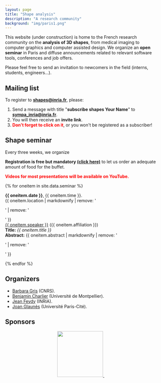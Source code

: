 ```yaml
---
layout: page
title: "Shape analysis"
description: "A research community"
background: "img/paris1.png"
---
```



This website (under construction) is home to the French research community on the **analysis of 3D shapes**, from medical imaging to computer graphics and computer assisted design.
We organize an **open seminar** in Paris and diffuse announcements related to relevant software tools, conferences and job offers.

Please feel free to send an invitation to newcomers in the field (interns, students, engineers...).

Mailing list
-------------

To register to **shapes@inria.fr**, please:

1. Send a message with title "**subscribe shapes Your Name**" to **[sympa_inria@inria.fr](mailto:sympa_inria@inria.fr)**.
2. You will then receive an **invite link**.
3. <span style="color:red">**Don't forget to click on it**</span>, or you won't be registered as a subscriber!


Shape seminar
---------------

Every three weeks, we organize

**Registration is free but mandatory [(click here)](http://www.ihp.fr/en/CEB/T1-2019)** to let us order an adequate amount of food for the buffet.


<span style="color:red">**Videos for most presentations will be available on YouTube.**</span> 

{% for oneitem in site.data.seminar %}
<p>
   <b>{{ oneitem.date }}</b>, {{ oneitem.time }}.<br/>
  {{ oneitem.location | markdownify | remove: '<p>' | remove: '</p>' }}<br/>
  <a href="{{ oneitem.url }}">{{ oneitem.speaker }}</a>  ({{ oneitem.affiliation }})<br/>
  <b>Title:</b> <i>{{ oneitem.title }}</i><br/>
  <b>Abstract:</b> {{ oneitem.abstract | markdownify | remove: '<p>' | remove: '</p>'  }}
  </p>
{% endfor %}



Organizers
-----

- [Barbara Gris](http://gris.perso.math.cnrs.fr/) (CNRS).
- [Benjamin Charlier](https://imag.umontpellier.fr/~charlier/index.php?page=index) (Université de Montpellier).
- [Jean Feydy](https://www.jeanfeydy.com/) (INRIA).
- [Joan Glaunès](https://helios2.mi.parisdescartes.fr/~glaunes/) (Université Paris-Cité).


Sponsors
-----

<p align="center">

<a href="https://www.sciencesmaths-paris.fr/">
<img width="150" src="../img/logo-fsmp.png"/>
</a>&nbsp;&nbsp;

</p>
